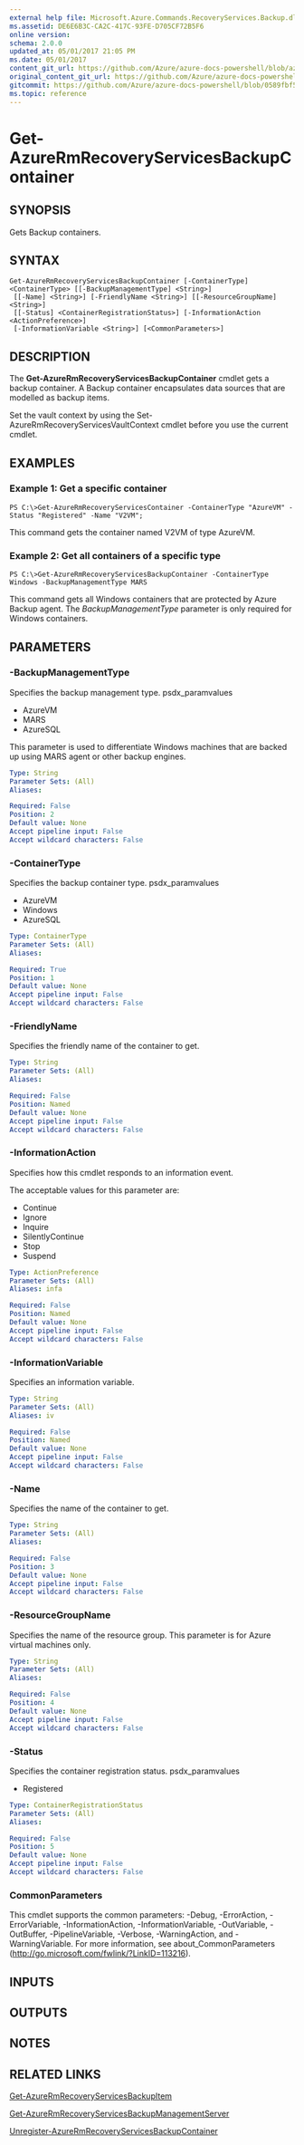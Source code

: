 ```yaml
---
external help file: Microsoft.Azure.Commands.RecoveryServices.Backup.dll-Help.xml
ms.assetid: DE6E6B3C-CA2C-417C-93FE-D705CF72B5F6
online version:
schema: 2.0.0
updated_at: 05/01/2017 21:05 PM
ms.date: 05/01/2017
content_git_url: https://github.com/Azure/azure-docs-powershell/blob/azurestack/azureps-cmdlets-docs/ResourceManager/AzureRM.RecoveryServices.Backup/v1.0.4/Get-AzureRmRecoveryServicesBackupContainer.md
original_content_git_url: https://github.com/Azure/azure-docs-powershell/blob/azurestack/azureps-cmdlets-docs/ResourceManager/AzureRM.RecoveryServices.Backup/v1.0.4/Get-AzureRmRecoveryServicesBackupContainer.md
gitcommit: https://github.com/Azure/azure-docs-powershell/blob/0589fbf53d27e39e0cf445261d29c64fb0859d62
ms.topic: reference
---
```


# Get-AzureRmRecoveryServicesBackupContainer

## SYNOPSIS
Gets Backup containers.

## SYNTAX

```
Get-AzureRmRecoveryServicesBackupContainer [-ContainerType] <ContainerType> [[-BackupManagementType] <String>]
 [[-Name] <String>] [-FriendlyName <String>] [[-ResourceGroupName] <String>]
 [[-Status] <ContainerRegistrationStatus>] [-InformationAction <ActionPreference>]
 [-InformationVariable <String>] [<CommonParameters>]
```

## DESCRIPTION
The **Get-AzureRmRecoveryServicesBackupContainer** cmdlet gets a backup container.
A Backup container encapsulates data sources that are modelled as backup items.

Set the vault context by using the Set-AzureRmRecoveryServicesVaultContext cmdlet before you use the current cmdlet.

## EXAMPLES

### Example 1: Get a specific container
```
PS C:\>Get-AzureRmRecoveryServicesContainer -ContainerType "AzureVM" -Status "Registered" -Name "V2VM";
```

This command gets the container named V2VM of type AzureVM.

### Example 2: Get all containers of a specific type
```
PS C:\>Get-AzureRmRecoveryServicesBackupContainer -ContainerType Windows -BackupManagementType MARS
```

This command gets all Windows containers that are protected by Azure Backup agent.
The *BackupManagementType* parameter is only required for Windows containers.

## PARAMETERS

### -BackupManagementType
Specifies the backup management type.
psdx_paramvalues

- AzureVM
- MARS
- AzureSQL

This parameter is used to differentiate Windows machines that are backed up using MARS agent or other backup engines.

```yaml
Type: String
Parameter Sets: (All)
Aliases: 

Required: False
Position: 2
Default value: None
Accept pipeline input: False
Accept wildcard characters: False
```

### -ContainerType
Specifies the backup container type.
psdx_paramvalues

- AzureVM 
- Windows
- AzureSQL

```yaml
Type: ContainerType
Parameter Sets: (All)
Aliases: 

Required: True
Position: 1
Default value: None
Accept pipeline input: False
Accept wildcard characters: False
```

### -FriendlyName
Specifies the friendly name of the container to get.

```yaml
Type: String
Parameter Sets: (All)
Aliases: 

Required: False
Position: Named
Default value: None
Accept pipeline input: False
Accept wildcard characters: False
```

### -InformationAction
Specifies how this cmdlet responds to an information event.

The acceptable values for this parameter are:

- Continue
- Ignore
- Inquire
- SilentlyContinue
- Stop
- Suspend

```yaml
Type: ActionPreference
Parameter Sets: (All)
Aliases: infa

Required: False
Position: Named
Default value: None
Accept pipeline input: False
Accept wildcard characters: False
```

### -InformationVariable
Specifies an information variable.

```yaml
Type: String
Parameter Sets: (All)
Aliases: iv

Required: False
Position: Named
Default value: None
Accept pipeline input: False
Accept wildcard characters: False
```

### -Name
Specifies the name of the container to get.

```yaml
Type: String
Parameter Sets: (All)
Aliases: 

Required: False
Position: 3
Default value: None
Accept pipeline input: False
Accept wildcard characters: False
```

### -ResourceGroupName
Specifies the name of the resource group.
This parameter is for Azure virtual machines only.

```yaml
Type: String
Parameter Sets: (All)
Aliases: 

Required: False
Position: 4
Default value: None
Accept pipeline input: False
Accept wildcard characters: False
```

### -Status
Specifies the container registration status.
psdx_paramvalues

- Registered

```yaml
Type: ContainerRegistrationStatus
Parameter Sets: (All)
Aliases: 

Required: False
Position: 5
Default value: None
Accept pipeline input: False
Accept wildcard characters: False
```

### CommonParameters
This cmdlet supports the common parameters: -Debug, -ErrorAction, -ErrorVariable, -InformationAction, -InformationVariable, -OutVariable, -OutBuffer, -PipelineVariable, -Verbose, -WarningAction, and -WarningVariable. For more information, see about_CommonParameters (http://go.microsoft.com/fwlink/?LinkID=113216).

## INPUTS

## OUTPUTS

## NOTES

## RELATED LINKS

[Get-AzureRmRecoveryServicesBackupItem](./Get-AzureRmRecoveryServicesBackupItem.md)

[Get-AzureRmRecoveryServicesBackupManagementServer](./Get-AzureRmRecoveryServicesBackupManagementServer.md)

[Unregister-AzureRmRecoveryServicesBackupContainer](./Unregister-AzureRmRecoveryServicesBackupContainer.md)


